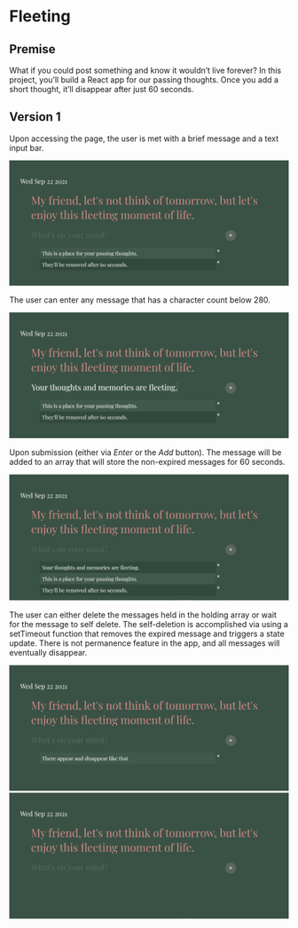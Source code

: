 # Fleeting

## Premise

What if you could post something and know it wouldn’t live forever? In this project, you’ll build a React app for our passing thoughts. Once you add a short thought, it’ll disappear after just 60 seconds.

## Version 1

Upon accessing the page, the user is met with a brief message and a text input bar.

![!](./walkthrough/1.PNG)

The user can enter any message that has a character count below 280.

![!](./walkthrough/2.PNG)

Upon submission (either via <em>Enter</em> or the <em>Add</em> button). The message will be added to an array that will store the non-expired messages for 60 seconds. 

![!](./walkthrough/3.PNG)

The user can either delete the messages held in the holding array or wait for the message to self delete. The self-deletion is accomplished via using a setTimeout function that removes the expired message and triggers a state update. There is not permanence feature in the app, and all messages will eventually disappear.

![!](./walkthrough/4.PNG)
![!](./walkthrough/5.PNG)
